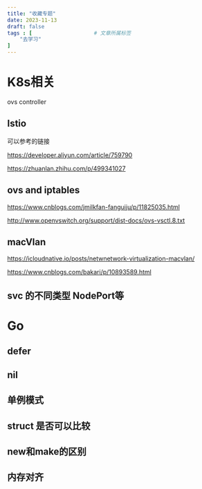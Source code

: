 ```yaml
---
title: "收藏专题"
date: 2023-11-13
draft: false
tags : [                    # 文章所属标签
    "去学习"
]
---
```


# K8s相关

ovs controller

## Istio

可以参考的链接

https://developer.aliyun.com/article/759790

https://zhuanlan.zhihu.com/p/499341027

## ovs and iptables

https://www.cnblogs.com/jmilkfan-fanguiju/p/11825035.html

http://www.openvswitch.org/support/dist-docs/ovs-vsctl.8.txt

## macVlan

https://icloudnative.io/posts/netwnetwork-virtualization-macvlan/

https://www.cnblogs.com/bakari/p/10893589.html 

## svc 的不同类型 NodePort等

# Go

## defer

## nil

## 单例模式

## struct 是否可以比较

## new和make的区别

## 内存对齐
